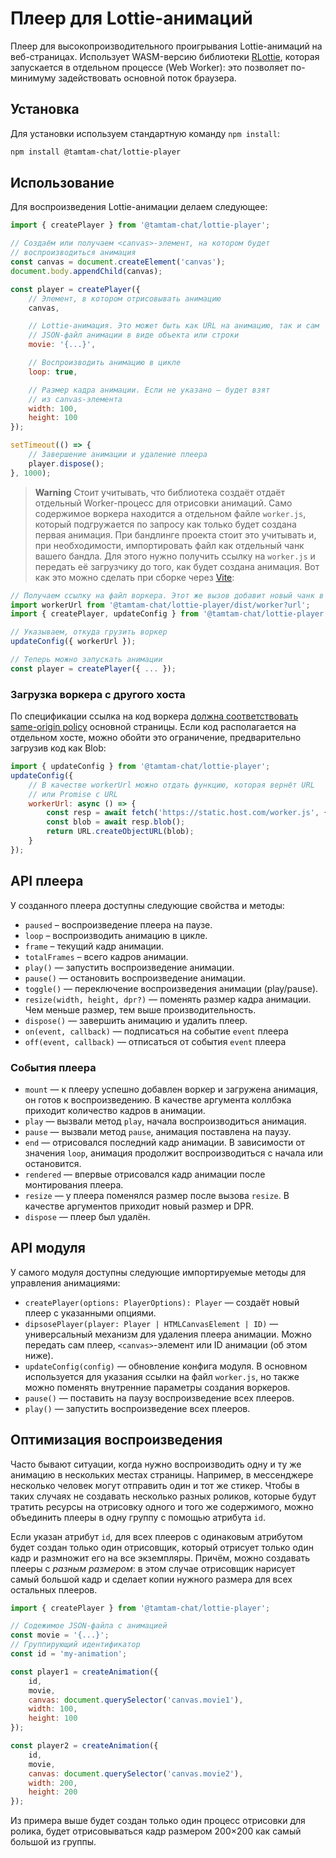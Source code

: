 # Плеер для Lottie-анимаций

Плеер для высокопроизводительного проигрывания Lottie-анимаций на веб-страницах. Использует WASM-версию библиотеки [RLottie](https://github.com/Samsung/rlottie), которая запускается в отдельном процессе (Web Worker): это позволяет по-минимуму задействовать основной поток браузера.

## Установка

Для установки используем стандартную команду `npm install`:

```sh
npm install @tamtam-chat/lottie-player
```

## Использование
Для воспроизведения Lottie-анимации делаем следующее:

```js
import { createPlayer } from '@tamtam-chat/lottie-player';

// Создаём или получаем <canvas>-элемент, на котором будет
// воспроизводиться анимация
const canvas = document.createElement('canvas');
document.body.appendChild(canvas);

const player = createPlayer({
    // Элемент, в котором отрисовывать анимацию
    canvas,

    // Lottie-анимация. Это может быть как URL на анимацию, так и сам
    // JSON-файл анимации в виде объекта или строки
    movie: '{...}',

    // Воспроизводить анимацию в цикле
    loop: true,

    // Размер кадра анимации. Если не указано — будет взят
    // из canvas-элемента
    width: 100,
    height: 100
});

setTimeout(() => {
    // Завершение анимации и удаление плеера
    player.dispose();
}, 1000);
```

> **Warning**
> Стоит учитывать, что библиотека создаёт отдаёт отдельный Worker-процесс для отрисовки анимаций. Само содержимое воркера находится а отдельном файле `worker.js`, который подгружается по запросу как только будет создана первая анимация. При бандлинге проекта стоит это учитывать и, при необходимости, импортировать файл как отдельный чанк вашего бандла. Для этого нужно получить ссылку на `worker.js` и передать её загрузчику до того, как будет создана анимация. Вот как это можно сделать при сборке через [Vite](https://vitejs.dev):

```js
// Получаем ссылку на файл воркера. Этот же вызов добавит новый чанк в сборку
import workerUrl from '@tamtam-chat/lottie-player/dist/worker?url';
import { createPlayer, updateConfig } from '@tamtam-chat/lottie-player';

// Указываем, откуда грузить воркер
updateConfig({ workerUrl });

// Теперь можно запускать анимации
const player = createPlayer({ ... });
```

### Загрузка воркера с другого хоста

По спецификации ссылка на код воркера [должна соответствовать same-origin policy](https://developer.mozilla.org/en-US/docs/Web/API/Worker/Worker) основной страницы. Если код располагается на отдельном хосте, можно обойти это ограничение, предварительно загрузив код как Blob:

```js
import { updateConfig } from '@tamtam-chat/lottie-player';
updateConfig({
    // В качестве workerUrl можно отдать функцию, которая вернёт URL
    // или Promise c URL
    workerUrl: async () => {
        const resp = await fetch('https://static.host.com/worker.js', { mode: 'cors' });
        const blob = await resp.blob();
        return URL.createObjectURL(blob);
    }
});
```

## API плеера

У созданного плеера доступны следующие свойства и методы:

* `paused` – воспроизведение плеера на паузе.
* `loop` – воспроизводить анимацию в цикле.
* `frame` – текущий кадр анимации.
* `totalFrames` – всего кадров анимации.
* `play()` — запустить воспроизведение анимации.
* `pause()` — остановить воспроизведение анимации.
* `toggle()` — переключение воспроизведения анимации (play/pause).
* `resize(width, height, dpr?)` — поменять размер кадра анимации. Чем меньше размер, тем выше производительность.
* `dispose()` — завершить анимацию и удалить плеер.
* `on(event, callback)` — подписаться на событие `event` плеера
* `off(event, callback)` — отписаться от события `event` плеера

### События плеера

* `mount` — к плееру успешно добавлен воркер и загружена анимация, он готов к воспроизведению. В качестве аргумента коллбэка приходит количество кадров в анимации.
* `play` — вызвали метод `play`, начала воспроизводиться анимация.
* `pause` — вызвали метод `pause`, анимация поставлена на паузу.
* `end` — отрисовался последний кадр анимации. В зависимости от значения `loop`, анимация продолжит воспроизводиться с начала или остановится.
* `rendered` — впервые отрисовался кадр анимации после монтирования плеера.
* `resize` — у плеера поменялся размер после вызова `resize`. В качестве аргументов приходит новый размер и DPR.
* `dispose` — плеер был удалён.

## API модуля

У самого модуля доступны следующие импортируемые методы для управления анимациями:

* `createPlayer(options: PlayerOptions): Player` — создаёт новый плеер с указанными опциями.
* `dipsosePlayer(player: Player | HTMLCanvasElement | ID)` — универсальный механизм для удаления плеера анимации. Можно передать сам плеер, `<canvas>`-элемент или ID анимации (об этом ниже).
* `updateConfig(config)` — обновление конфига модуля. В основном используется для указания ссылки на файл `worker.js`, но также можно поменять внутренние параметры создания воркеров.
* `pause()` — поставить на паузу воспроизведение всех плееров.
* `play()` — запустить воспроизведение всех плееров.

## Оптимизация воспроизведения
Часто бывают ситуации, когда нужно воспроизводить одну и ту же анимацию в нескольких местах страницы. Например, в мессенджере несколько человек могут отправить один и тот же стикер. Чтобы в таких случаях не создавать несколько разных роликов, которые будут тратить ресурсы на отрисовку одного и того же содержимого, можно объединить плееры в одну группу с помощью атрибута `id`.

Если указан атрибут `id`, для всех плееров с одинаковым атрибутом будет создан только один отрисовщик, который отрисует только один кадр и размножит его на все экземпляры. Причём, можно создавать плееры с *разным размером*: в этом случае отрисовщик нарисует самый большой кадр и сделает копии нужного размера для всех остальных плееров.

```js
import { createPlayer } from '@tamtam-chat/lottie-player';

// Содежимое JSON-файла с анимацией
const movie = '{...}';
// Группирующий идентификатор
const id = 'my-animation';

const player1 = createAnimation({
    id,
    movie,
    canvas: document.querySelector('canvas.movie1'),
    width: 100,
    height: 100
});

const player2 = createAnimation({
    id,
    movie,
    canvas: document.querySelector('canvas.movie2'),
    width: 200,
    height: 200
});
```

Из примера выше будет создан только один процесс отрисовки для ролика, будет отрисовываться кадр размером 200×200 как самый большой из группы.
